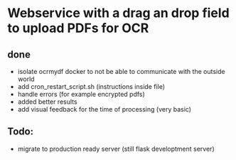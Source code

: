 # Webservice with a drag an drop field to upload PDFs for OCR

## done
- isolate ocrmydf docker to not be able to communicate with the outside world
- add cron_restart_script.sh (instructions inside file)
- handle errors (for example encrypted pdfs)
- added better results
- add visual feedback for the time of processing (very basic)

## Todo:
- migrate to production ready server (still flask developtment server)